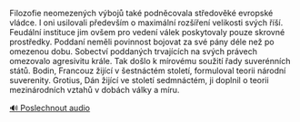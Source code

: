 
Filozofie neomezených výbojů také podněcovala středověké evropské vládce. I oni usilovali především o maximální rozšíření velikosti svých říší. Feudální instituce jim ovšem pro vedení válek poskytovaly pouze skrovné prostředky. Poddaní neměli povinnost bojovat za své pány déle než po omezenou dobu. Sobectví poddaných trvajících na svých právech omezovalo agresivitu krále. Tak došlo k mírovému soužití řady suverénních států. Bodin, Francouz žijící v šestnáctém století, formuloval teorii národní suverenity. Grotius, Dán žijící ve století sedmnáctém, ji doplnil o teorii mezinárodních vztahů v dobách války a míru.

[🔊 Poslechnout audio](/data/7-paragraphs/audio/chapter_164/para_003-Filozofie-neomezench-vboj-tak-podncovala-ste.mp3)
